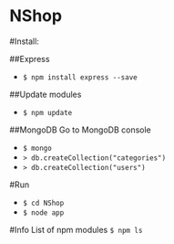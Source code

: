 NShop
=====

#Install:

##Express
* `$ npm install express --save`

##Update modules
* `$ npm update`

##MongoDB
Go to MongoDB console
* `$ mongo`
* `> db.createCollection("categories")`
* `> db.createCollection("users")`

#Run
* `$ cd NShop`
* `$ node app`

#Info
List of npm modules
`$ npm ls`
